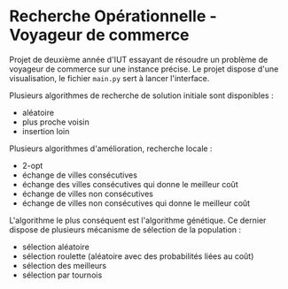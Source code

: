# Recherche Opérationnelle - Voyageur de commerce

 Projet de deuxième année d'IUT essayant de résoudre un problème de voyageur de commerce sur une instance précise.
 Le projet dispose d'une visualisation, le fichier `main.py` sert à lancer l'interface.
 
 Plusieurs algorithmes de recherche de solution initiale sont disponibles :
 * aléatoire
 * plus proche voisin
 * insertion loin
 
 Plusieurs algorithmes d'amélioration, recherche locale :
 * 2-opt
 * échange de villes consécutives
 * échange des villes consécutives qui donne le meilleur coût
 * échange de villes non consécutives
 * échange de villes non consécutives qui donne le meilleur coût
 
 L'algorithme le plus conséquent est l'algorithme génétique. 
 Ce dernier dispose de plusieurs mécanisme de sélection de la population :
 * sélection aléatoire
 * sélection roulette (aléatoire avec des probabilités liées au coût)
 * sélection des meilleurs
 * sélection par tournois
